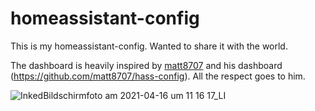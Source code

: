 # homeassistant-config
 
This is my homeassistant-config.
Wanted to share it with the world.

The dashboard is heavily inspired by [matt8707](https://github.com/matt8707) and his dashboard (https://github.com/matt8707/hass-config). All the respect goes to him.
 
![InkedBildschirmfoto am 2021-04-16 um 11 16 17_LI](https://user-images.githubusercontent.com/1680106/114846081-9e5a0e00-9ddc-11eb-87ad-039d043a292b.jpg)


